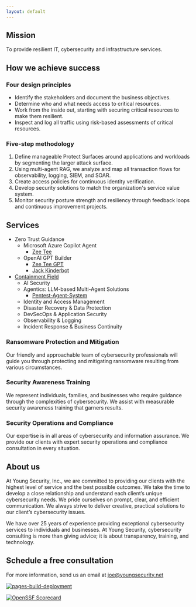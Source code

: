 ```yaml
---
layout: default
---
```

## Mission

To provide resilient IT, cybersecurity and infrastructure services.

## How we achieve success

### Four design principles

- Identify the stakeholders and document the business objectives.
- Determine who and what needs access to critical resources.
- Work from the inside out, starting with securing critical resources to make them resilient.
- Inspect and log all traffic using risk-based assessments of critical resources.

### Five-step methodology

1. Define manageable Protect Surfaces around applications and workloads by segmenting the larger attack surface.
2. Using multi-agent RAG, we analyze and map all transaction flows for observability, logging, SIEM, and SOAR.
3. Create access policies for continuous identity verification.
4. Develop security solutions to match the organization's service value system.
5. Monitor security posture strength and resiliency through feedback loops and continuous improvement projects.

## Services

- Zero Trust Guidance
  - Microsoft Azure Copilot Agent
    - [Zee Tee](./zeetee.md)
  - OpenAI GPT Builder
    - [Zee Tee GPT](https://chatgpt.com/g/g-rYUbw9W5H-zee-tee-gpt)
    - [Jack Kinderbot](https://chatgpt.com/g/g-M6RteJ4ug-jack-kinderbot-a-zero-trust-strategy-assistant)
- [Containment Field](https://github.com/youngsecurity/)
  - AI Security  
  - Agentics: LLM-based Multi-Agent Solutions
    - [Pentest-Agent-System](./pentest-agent-system.md)
  - Identity and Access Management  
  - Disaster Recovery & Data Protection  
  - DevSecOps & Application Security  
  - Observability & Logging  
  - Incident Response & Business Continuity

### Ransomware Protection and Mitigation

Our friendly and approachable team of cybersecurity professionals will guide you through protecting and mitigating ransomware resulting from various circumstances.

### Security Awareness Training

We represent individuals, families, and businesses who require guidance through the complexities of cybersecurity. We assist with measurable security awareness training that garners results.

### Security Operations and Compliance

Our expertise is in all areas of cybersecurity and information assurance. We provide our clients with expert security operations and compliance consultation in every situation.

## About us

At Young Security, Inc., we are committed to providing our clients with the highest level of service and the best possible outcomes. We take the time to develop a close relationship and understand each client’s unique cybersecurity needs. We pride ourselves on prompt, clear, and efficient communication. We always strive to deliver creative, practical solutions to our client’s cybersecurity issues.

We have over 25 years of experience providing exceptional cybersecurity services to individuals and businesses. At Young Security, cybersecurity consulting is more than giving advice; it is about transparency, training, and technology.

## Schedule a free consultation

For more information, send us an email at [joe@youngsecurity.net](mailto:joe@youngsecurity.net)

[![pages-build-deployment](https://github.com/youngsecurity/www/actions/workflows/pages/pages-build-deployment/badge.svg?branch=gh-pages)](https://github.com/youngsecurity/www/actions/workflows/pages/pages-build-deployment)

[![OpenSSF Scorecard](https://api.securityscorecards.dev/projects/github.com/youngsecurity/containment-field/badge)](https://securityscorecards.dev/viewer/?uri=github.com/youngsecurity/containment-field)